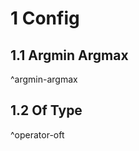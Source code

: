 # 1 Config

## 1.1 Argmin Argmax

$$
\DeclareMathOperator*{\argmin}{arg\,min}
\DeclareMathOperator*{\argmax}{arg\,max}
$$
<a name="argmin-argmax" />^argmin-argmax

## 1.2 Of Type

$$
$$
<a name="operator-oft" />^operator-oft
